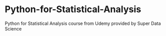 # Python-for-Statistical-Analysis
Python for Statistical Analysis course from Udemy provided by Super Data Science 
